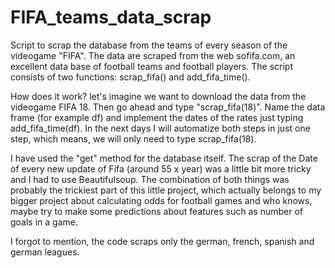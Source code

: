 # FIFA_teams_data_scrap
Script to scrap the database from the teams of every season of the videogame "FIFA". The data are scraped from the web sofifa.com, an excellent data base of 
football teams and football players. The script consists of two functions: scrap_fifa() and add_fifa_time().

How does it work? let's imagine we want to download the data from the videogame FIFA 18. Then go ahead and type "scrap_fifa(18)". Name the data frame (for example 
df) and implement the dates of the rates just typing add_fifa_time(df). In the next days I will automatize both steps in just one step, which means, we will only
need to type scrap_fifa(18).

I have used the "get" method for the database itself. The scrap of the Date of every new update of Fifa (around 55 x year) was a little bit more tricky and 
I had to use Beautifulsoup. The combination of both things was probably the trickiest part of this little project, which actually belongs to my bigger project 
about calculating odds for football games and who knows, maybe try to make some predictions about features such as number of goals in a game.

I forgot to mention, the code scraps only the german, french, spanish and german leagues.


